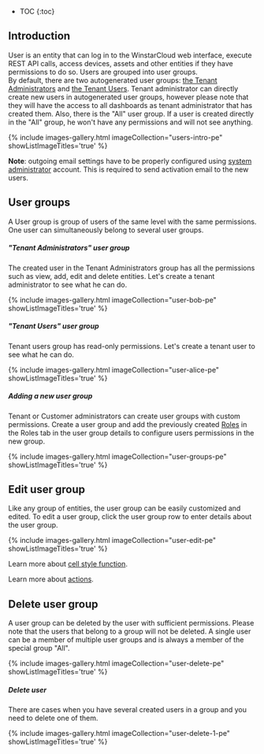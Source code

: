* TOC
{:toc}

## Introduction

User is an entity that can log in to the WinstarCloud web interface, execute REST API calls, access devices, assets and other entities if they have permissions to do so.
Users are grouped into user groups.  
By default, there are two autogenerated user groups:
[the Tenant Administrators](/docs/{{docsPrefix}}user-guide/ui/users/#tenant-administrator-user-group) and [the Tenant Users](/docs/{{docsPrefix}}user-guide/ui/users/#tenant-user-user-group).
Tenant administrator can directly create new users in autogenerated user groups, however please note that they will have the access to all dashboards as tenant administrator that has created them.
Also, there is the "All" user group. If a user is created directly in the "All" group, he won't have any permissions and will not see anything.

{% include images-gallery.html imageCollection="users-intro-pe" showListImageTitles='true' %}

**Note**: outgoing email settings have to be properly configured using [system administrator](/docs/{{docsPrefix}}user-guide/ui/tenants/) account. This is required to send activation email to the new users.

## User groups

A User group is group of users of the same level with the same permissions. One user can simultaneously belong to several user groups.

##### "Tenant Administrators" user group

The created user in the Tenant Administrators group has all the  permissions such as view, add, edit and delete entities.
Let's create a tenant administrator to see what he can do.

{% include images-gallery.html imageCollection="user-bob-pe" showListImageTitles='true' %}

##### "Tenant Users" user group

Tenant users group has read-only permissions. Let's create a tenant user to see what he can do.

{% include images-gallery.html imageCollection="user-alice-pe" showListImageTitles='true' %}

##### Adding a new user group

Tenant or Customer administrators can create user groups with custom permissions.
Create a user group and add the previously created [Roles](/docs/{{docsPrefix}}user-guide/rbac/#roles) in the Roles tab in the user group details to configure users permissions in the new group.

{% include images-gallery.html imageCollection="user-groups-pe" showListImageTitles='true' %}

## Edit user group

Like any group of entities, the user group can be easily customized and edited.
To edit a user group, click the user group row to enter details about the user group.

{% include images-gallery.html imageCollection="user-edit-pe" showListImageTitles='true' %}

Learn more about [cell style function](/docs/{{docsPrefix}}user-guide/ui/advanced-data-key-configuration/#12-cell-style-function).

Learn more about [actions](/docs/{{docsPrefix}}user-guide/ui/widget-actions/).

## Delete user group

A user group can be deleted by the user with sufficient permissions.
Please note that the users that belong to a group will not be deleted. A single user can be a member of multiple user groups and is always a member of the special group "All".

{% include images-gallery.html imageCollection="user-delete-pe" showListImageTitles='true' %}

##### Delete user

There are cases when you have several created users in a group and you need to delete one of them.

{% include images-gallery.html imageCollection="user-delete-1-pe" showListImageTitles='true' %}
